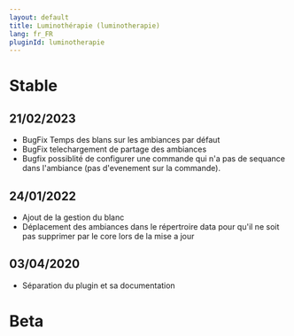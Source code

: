 ```yaml
---
layout: default
title: Luminothérapie (luminotherapie)
lang: fr_FR
pluginId: luminotherapie
---
```


# Stable
## 21/02/2023
* BugFix Temps des blans sur les ambiances par défaut
* BugFix telechargement de partage des ambiances
* Bugfix possiblité de configurer une commande qui n'a pas de sequance dans l'ambiance (pas d'evenement sur la commande).

## 24/01/2022
* Ajout de la gestion du blanc
* Déplacement des ambiances dans le répertroire data pour qu'il ne soit pas supprimer par le core lors de la mise a jour 
## 03/04/2020
* Séparation du plugin et sa documentation

# Beta


